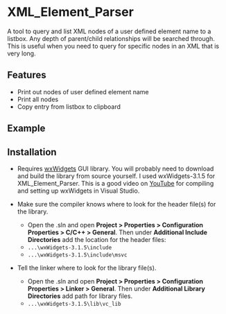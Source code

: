 # XML_Element_Parser

A tool to query and list XML nodes of a user defined element name to a listbox. Any depth of parent/child relationships will be searched through. This is useful when you need to query for specific nodes in an XML that is very long. 

## Features
* Print out nodes of user defined element name
* Print all nodes 
* Copy entry from listbox to clipboard

## Example

## Installation
- Requires [wxWidgets](https://www.wxwidgets.org/downloads/) GUI library. You will probably need to download and build the library from source yourself. I used wxWidgets-3.1.5 for XML_Element_Parser. This is a good video on [YouTube](https://youtu.be/FOIbK4bJKS8?t=637) for compiling and setting up wxWidgets in Visual Studio.

- Make sure the compiler knows where to look for the header file(s) for the library.

  - Open the .sln and open **Project > Properties > Configuration Properties > C/C++ > General**. Then under **Additional Include Directories** add the location for the header files:
  -  `...\wxWidgets-3.1.5\include`
  -  `...\wxWidgets-3.1.5\include\msvc`

- Tell the linker where to look for the library file(s).

  - Open the .sln and open **Project > Properties > Configuration Properties > Linker > General**. Then under **Additional Library Directories** add path for library files. 
  - `...\wxWidgets-3.1.5\lib\vc_lib`
